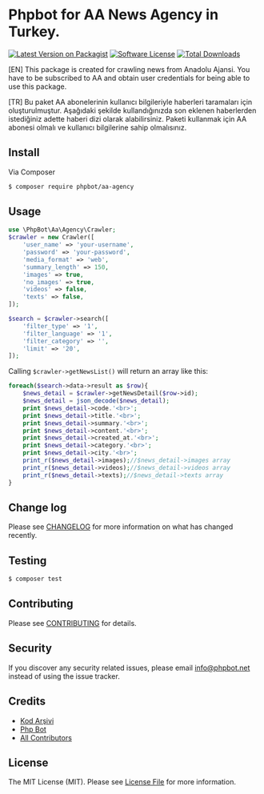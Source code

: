 # Phpbot for AA News Agency in Turkey.

[![Latest Version on Packagist][ico-version]][link-packagist]
[![Software License][ico-license]](LICENSE.md)
[![Total Downloads][ico-downloads]][link-downloads]

[EN] This package is created for crawling news from Anadolu Ajansi. You have to be subscribed to AA and obtain user credentials for being able to use this package.

[TR] Bu paket AA abonelerinin kullanıcı bilgileriyle haberleri taramaları için oluşturulmuştur. Aşağıdaki şekilde kullandığınızda son eklenen haberlerden istediğiniz adette haberi dizi olarak alabilirsiniz. Paketi kullanmak için AA abonesi olmalı ve kullanıcı bilgilerine sahip olmalısınız.





## Install

Via Composer

``` bash
$ composer require phpbot/aa-agency
```

## Usage

``` php
use \PhpBot\Aa\Agency\Crawler;
$crawler = new Crawler([
    'user_name' => 'your-username',
    'password' => 'your-password',
    'media_format' => 'web',
    'summary_length' => 150,
    'images' => true,
    'no_images' => true,
    'videos' => false,
    'texts' => false,
]);

$search = $crawler->search([
	'filter_type' => '1',
    'filter_language' => '1',
    'filter_category' => '',
    'limit' => '20',
]);
```
Calling `$crawler->getNewsList()` will return an array like this:

```php
foreach($search->data->result as $row){
    $news_detail = $crawler->getNewsDetail($row->id);
    $news_detail = json_decode($news_detail);
    print $news_detail->code.'<br>';
    print $news_detail->title.'<br>';
    print $news_detail->summary.'<br>';
    print $news_detail->content.'<br>';
    print $news_detail->created_at.'<br>';
    print $news_detail->category.'<br>';
    print $news_detail->city.'<br>';
    print_r($news_detail->images);//$news_detail->images array
    print_r($news_detail->videos);//$news_detail->videos array
    print_r($news_detail->texts);//$news_detail->texts array
}
```
## Change log

Please see [CHANGELOG](CHANGELOG.md) for more information on what has changed recently.

## Testing

``` bash
$ composer test
```

## Contributing

Please see [CONTRIBUTING](CONTRIBUTING.md) for details.

## Security

If you discover any security related issues, please email info@phpbot.net instead of using the issue tracker.

## Credits

- [Kod Arşivi][link-kodarsivi]
- [Php Bot][link-phpbot]
- [All Contributors][link-contributors]

## License

The MIT License (MIT). Please see [License File](LICENSE.md) for more information.

[ico-version]: https://img.shields.io/packagist/v/phpbot/aa-agency.svg?style=flat-square
[ico-license]: https://img.shields.io/badge/license-MIT-brightgreen.svg?style=flat-square
[ico-downloads]: https://img.shields.io/packagist/dt/phpbot/aa-agency.svg?style=flat-square
[link-packagist]: https://packagist.org/packages/phpbot/aa-agency
[link-downloads]: https://packagist.org/packages/phpbot/aa-agency
[link-kodarsivi]: https://github.com/kodarsivi
[link-phpbot]: https://github.com/phpbot
[link-contributors]: ../../contributors
